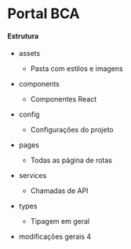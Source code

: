 # Portal BCA

#### Estrutura

- assets
    - Pasta com estilos e imagens

- components
    - Componentes React

- config
    - Configurações do projeto

- pages
    - Todas as página de rotas

- services
    - Chamadas de API

- types
    - Tipagem em geral

- modificações gerais 4